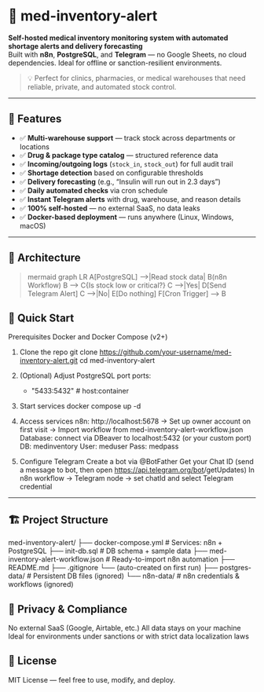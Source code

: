 # 🚨 med-inventory-alert

**Self-hosted medical inventory monitoring system with automated shortage alerts and delivery forecasting**  
Built with **n8n**, **PostgreSQL**, and **Telegram** — no Google Sheets, no cloud dependencies. Ideal for offline or sanction-resilient environments.

> 💡 Perfect for clinics, pharmacies, or medical warehouses that need reliable, private, and automated stock control.

---

## 🌟 Features

- ✅ **Multi-warehouse support** — track stock across departments or locations  
- ✅ **Drug & package type catalog** — structured reference data  
- ✅ **Incoming/outgoing logs** (`stock_in`, `stock_out`) for full audit trail  
- ✅ **Shortage detection** based on configurable thresholds  
- ✅ **Delivery forecasting** (e.g., “Insulin will run out in 2.3 days”)  
- ✅ **Daily automated checks** via cron schedule  
- ✅ **Instant Telegram alerts** with drug, warehouse, and reason details  
- ✅ **100% self-hosted** — no external SaaS, no data leaks  
- ✅ **Docker-based deployment** — runs anywhere (Linux, Windows, macOS)

---

## 🌟 Architecture
> mermaid
graph LR
  A[PostgreSQL] -->|Read stock data| B(n8n Workflow)
  B --> C{Is stock low or critical?}
  C -->|Yes| D[Send Telegram Alert]
  C -->|No| E[Do nothing]
  F[Cron Trigger] --> B


## 🌟 Quick Start
Prerequisites
Docker and Docker Compose (v2+)
1. Clone the repo
    git clone https://github.com/your-username/med-inventory-alert.git
    cd med-inventory-alert

2. (Optional) Adjust PostgreSQL port
    ports:
    - "5433:5432"  # host:container

3. Start services
    docker compose up -d

4. Access services
    n8n: http://localhost:5678
    → Set up owner account on first visit
    → Import workflow from med-inventory-alert-workflow.json
    Database: connect via DBeaver to localhost:5432 (or your custom port)
        DB: medinventory
        User: meduser
        Pass: medpass

5. Configure Telegram
    Create a bot via @BotFather
    Get your Chat ID (send a message to bot, then open https://api.telegram.org/bot<TOKEN>/getUpdates)
    In n8n workflow → Telegram node → set chatId and select Telegram credential


---

## 🏗️ Project Structure

med-inventory-alert/
├── docker-compose.yml          # Services: n8n + PostgreSQL
├── init-db.sql                 # DB schema + sample data
├── med-inventory-alert-workflow.json  # Ready-to-import n8n automation
├── README.md
├── .gitignore
└── (auto-created on first run)
    ├── postgres-data/          # Persistent DB files (ignored)
    └── n8n-data/               # n8n credentials & workflows (ignored)


## 🌟 Privacy & Compliance
No external SaaS (Google, Airtable, etc.)
All data stays on your machine
Ideal for environments under sanctions or with strict data localization laws

## 🌟 License
MIT License — feel free to use, modify, and deploy.
